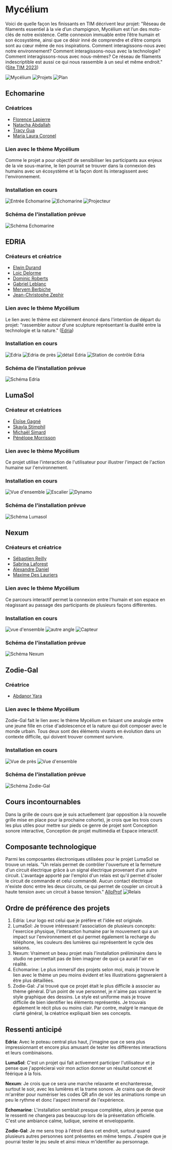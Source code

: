 # Mycélium 
Voici de quelle façon les finissants en TIM décrivent leur projet: "Réseau de filaments essentiel à la vie d’un champignon, Mycélium est l’un des mots-clés de notre existence. Cette connexion immuable entre l’être humain et son écosystème, ainsi que ce désir inné de comprendre et d’être compris sont au cœur même de nos inspirations. Comment interagissons-nous avec notre environnement? Comment interagissons-nous avec la technologie? Comment interagissons-nous avec nous-mêmes? Ce réseau de filaments indescriptible est aussi ce qui nous rassemble à un seul et même endroit." ([Site TIM 2023](https://tim-montmorency.com/2023/))

![Mycélium](medias/mycelium_affiche_ext_01.jpg) ![Projets](medias/mycelium_affiche_ext_03.jpg) ![Plan](medias/mycelium_affiche_ext_02.jpg)

## Echomarine 
### Créatrices
- [Florence Lapierre](https://tim-montmorency.com/2023/projets/Echomarine/docs/web/journal_1.html)
- [Natacha Abdallah](https://tim-montmorency.com/2023/projets/Echomarine/docs/web/journal_2.html)
- [Tracy Gua](https://tim-montmorency.com/2023/projets/Echomarine/docs/web/journal_3.html)
- [Maria Laura Coronel](https://tim-montmorency.com/2023/projets/Echomarine/docs/web/journal_4.html)

### Lien avec le thème Mycélium 
Comme le projet a pour objectif de sensibiliser les participants aux enjeux de la vie sous-marine, le lien pourrait se trouver dans la connexion des humains avec un écosystème et la façon dont ils interagissent avec l'environnement. 

### Installation en cours
![Entrée Echomarine](medias/echo_instal_entree.jpg) ![Echomarine](medias/echo_instal_ensemble.jpg) ![Projecteur](medias/echo_instal_projecteur.jpg)

### Schéma de l'installation prévue
![Schéma Echomarine](medias/schema_echomarine.png)

## EDRIA
### Créateurs et créatrice 
- [Elwin Durand](https://tim-montmorency.com/2023/projets/EDRIA/docs/web/journal_1.html)
- [Loic Delorme](https://tim-montmorency.com/2023/projets/EDRIA/docs/web/journal_2.html)
- [Dominic Roberts](https://tim-montmorency.com/2023/projets/EDRIA/docs/web/journal_3.html)
- [Gabriel Leblanc](https://tim-montmorency.com/2023/projets/EDRIA/docs/web/journal_4.html)
- [Meryem Berbiche](https://tim-montmorency.com/2023/projets/EDRIA/docs/web/journal_5.html)
- [Jean-Christophe Zephir](https://tim-montmorency.com/2023/projets/EDRIA/docs/web/journal_6.html)

### Lien avec le thème Mycélium 
Le lien avec le thème est clairement énoncé dans l'intention de départ du projet: "rassembler autour d'une sculpture représentant la dualité entre la technologie et la nature." ([Edria](https://tim-montmorency.com/2023/projets/EDRIA/docs/web/preproduction.html#intention-de-d%C3%A9part))

### Installation en cours
![Edria](medias/edria_instal_ensemble.jpg) ![Edria de près](medias/edria_instal_pres.jpg) ![détail Edria](medias/edria_instal_detail.jpg) ![Station de contrôle Edria](medias/edria_instal_ordi.jpg)

### Schéma de l'installation prévue
![Schéma Edria](medias/schema_edria.png)

## LumaSol 
### Créateur et créatrices 
- [Éloïse Gagné](https://tim-montmorency.com/2023/projets/LumaSol/docs/web/journal_1.html)
- [Skayla Stimphil](https://tim-montmorency.com/2023/projets/LumaSol/docs/web/journal_2.html)
- [Michaël Simard](https://tim-montmorency.com/2023/projets/LumaSol/docs/web/journal_3.html)
- [Pénélope Morrisson](https://tim-montmorency.com/2023/projets/LumaSol/docs/web/journal_4.html)

### Lien avec le thème Mycélium 
Ce projet utilise l'interaction de l'utilisateur pour illustrer l'impact de l'action humaine sur l'environnement. 

### Installation en cours
![Vue d'ensemble](medias/lumasol_instal_ensemble.jpg) ![Escalier](medias/lumasol_instal_escalier.jpg) ![Dynamo](medias/lumasol_instal_dynamo02.jpg)

### Schéma de l'installation prévue
![Schéma Lumasol](medias/schema_lumasol.png)

## Nexum
### Créateurs et créatrice 
- [Sébastien Reilly](https://tim-montmorency.com/2023/projets/Boucler-la-boucle/docs/web/journal_1.html)
- [Sabrina Laforest](https://tim-montmorency.com/2023/projets/Boucler-la-boucle/docs/web/journal_2.html)
- [Alexandre Daniel](https://tim-montmorency.com/2023/projets/Boucler-la-boucle/docs/web/journal_3.html)
- [Maxime Des Lauriers](https://tim-montmorency.com/2023/projets/Boucler-la-boucle/docs/web/journal_4.html)

### Lien avec le thème Mycélium
Ce parcours interactif permet la connexion entre l'humain et son espace en réagissant au passage des participants de plusieurs façons différentes.

### Installation en cours
![vue d'ensemble](medias/nexum_instal_ensemble.jpg) ![autre angle](medias/nexum_instal_pres.jpg) ![Capteur](medias/nexum_instal_capteur.jpg)

### Schéma de l'installation prévue
![Schéma Nexum](medias/schema_bouclerlaboucle.png)

## Zodie-Gal 
### Créatrice
- [Abdanor Yara](https://tim-montmorency.com/2023/projets/Zodie-Gal/docs/web/journal_1.html)

### Lien avec le thème Mycélium
Zodie-Gal fait le lien avec le thème Mycélium en faisant une analogie entre une jeune fille en crise d'adolescence et la nature qui doit composer avec le monde urbain. Tous deux sont des éléments vivants en évolution dans un contexte difficile, qui doivent trouver comment survivre.

### Installation en cours
![Vue de près](medias/zodie_instal_pres.jpg) ![Vue d'ensemble](medias/zodie_instal_ensemble.jpg)

### Schéma de l'installation prévue
![Schéma Zodie-Gal](medias/schema_zodiegal.png)

## Cours incontournables
Dans la grille de cours que je suis actuellement (par opposition à la nouvelle grille mise en place pour la prochaine cohorte), je crois que les trois cours les plus utiles pour mettre sur pieds ce genre de projet sont Conception sonore interactive, Conception de projet multimédia et Espace interactif.

## Composante technologique
Parmi les composantes électroniques utilisées pour le projet LumaSol se trouve un relais. "Un relais permet de contrôler l'ouverture et la fermeture d'un circuit électrique grâce à un signal électrique provenant d'un autre circuit. L'avantage apporté par l'emploi d'un relais est qu'il permet d'isoler le circuit de commande et celui commandé. Aucun contact électrique n'existe donc entre les deux circuits, ce qui permet de coupler un circuit à haute tension avec un circuit à basse tension." [AlloProf](https://www.alloprof.qc.ca/fr/eleves/bv/sciences/les-autres-fonctions-electriques-s1558)
![Relais](medias/lumasol_instal_relais.jpg)

## Ordre de préférence des projets
1. Edria: Leur logo est celui que je préfère et l'idée est originale. 
2. LumaSol: Je trouve intéressant l'association de plusieurs concepts: l'exercice physique, l'interaction humaine par le mouvement qui a un impact sur l'environnement et qui permet également la recharge du téléphone, les couleurs des lumières qui représentent le cycle des saisons.
3. Nexum: Vraiment un beau projet mais l'installation préliminaire dans le studio ne permettait pas de bien imaginer de quoi ça aurait l'air en réalité.
4. Echomarine: Le plus immersif des projets selon moi, mais je trouve le lien avec le thème un peu moins évident et les illustrations gagneraient à être plus détaillées.
5. Zodie-Gal: J'ai trouvé que ce projet était le plus difficile à associer au thème général. D'un point de vue personnel, je n'aime pas vraiment le style graphique des dessins. Le style est uniforme mais je trouve difficile de bien identifier les éléments représentés. Je trouvais également le récit plus ou moins clair. Par contre, malgré le manque de clarté général, la créatrice expliquait bien ses concepts.

## Ressenti anticipé
**Edria**: Avec le poteau central plus haut, j'imagine que ce sera plus impressionnant et encore plus amusant de tester les différentes interactions et leurs combinaisons. 

**LumaSol**: C'est un projet qui fait activement participer l'utilisateur et je pense que j'apprécierai voir mon action donner un résultat concret et féérique à la fois.

**Nexum**: Je crois que ce sera une marche relaxante et enchanteresse, surtout le soir, avec les lumières et la trame sonore. Je crains que de devoir m'arrêter pour numériser les codes QR afin de voir les animations rompe un peu le rythme et donc l'aspect immersif de l'expérience. 

**Echomarine**: L'installation semblait presque complétée, alors je pense que le ressenti ne changera pas beaucoup lors de la présentation officielle. C'est une ambiance calme, ludique, sereine et enveloppante.

**Zodie-Gal**: Je me sens trop à l'étroit dans cet endroit, surtout quand plusieurs autres personnes sont présentes en même temps. J'espère que je pourrai tester le jeu seule et ainsi mieux m'identifier au personnage. 
